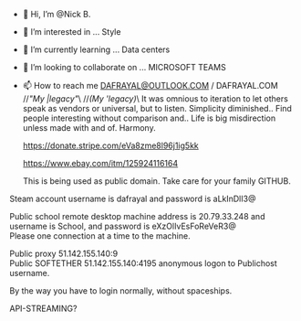 - 👋 Hi, I’m @Nick B.
- 👀 I’m interested in ... Style
- 🌱 I’m currently learning ... Data centers
- 💞️ I’m looking to collaborate on ... MICROSOFT TEAMS
- 📫 How to reach me DAFRAYAL@OUTLOOK.COM / DAFRAYAL.COM
//*"My |legacy"*\\
//*(My 'legacy)*\\
It was omnious to iteration to let others speak as vendors or universal, but to listen.
Simplicity diminished.. Find people interesting without comparison and..
Life is big misdirection unless made with and of. Harmony.

  https://donate.stripe.com/eVa8zme8l96j1ig5kk
  
  https://www.ebay.com/itm/125924116164

  This is being used as public domain. Take care for your family GITHUB.

Steam account username is dafrayal and password is aLkInDlI3@

Public school remote desktop machine address is 20.79.33.248 and username is School, and password is eXzOlIvEsFoReVeR3@      
Please one connection at a time to the machine.

Public proxy 51.142.155.140:9                                                                                               
Public SOFTETHER 51.142.155.140:4195 anonymous logon to Publichost username.

By the way you have to login normally, without spaceships.

API-STREAMING?

